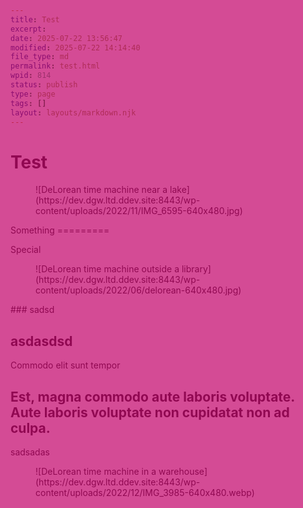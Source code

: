 ```yaml
---
title: Test
excerpt: 
date: 2025-07-22 13:56:47
modified: 2025-07-22 14:14:40
file_type: md
permalink: test.html
wpid: 814
status: publish
type: page
tags: []
layout: layouts/markdown.njk
---
```


# Test

<div class="dgwltd-block dgwltd-hero  alignfull has-text-align-left has-image   has-overlay " id="block_14c842c272f9b8429f64220a32c6b8d4-6880b3d43fd85"> <link as="image" href="https://dev.dgw.ltd.ddev.site:8443/wp-content/uploads/2022/11/IMG_6595-640x480.jpg" media="(max-width: 39.6875em)" rel="preload"></link> <link as="image" href="https://dev.dgw.ltd.ddev.site:8443/wp-content/uploads/2022/11/IMG_6595.jpg" media="(min-width: 40.0625em)" rel="preload"></link> <style>
					#block_14c842c272f9b8429f64220a32c6b8d4-6880b3d43fd85.dgwltd-hero:before {
						display: block;
						z-index: 2;
						content: '';
						position: absolute;
						top: 0;
						right: 0;
						bottom: 0;
						left: 0;
						background-color: #c3006a;
						opacity:0.7;
					}
					</style> <style>
						#block_14c842c272f9b8429f64220a32c6b8d4-6880b3d43fd85.dgwltd-hero img {
							object-position: 50% 50%;
						}
					</style><div class="dgwltd-block__background"> <figure> <picture> <source media="(min-width: 64em)" srcset="https://dev.dgw.ltd.ddev.site:8443/wp-content/uploads/2022/11/IMG_6595.jpg"> ![DeLorean time machine near a lake](https://dev.dgw.ltd.ddev.site:8443/wp-content/uploads/2022/11/IMG_6595-640x480.jpg) </source></picture> </figure> </div><div class="dgwltd-hero__wrapper"><div class="dgwltd-hero__inner"><div class="dgwltd-hero__content stack"><div class="acf-innerblocks-container">Something
=========

Special

</div> </div> </div> </div></div><div class="dgwltd-block dgwltd-banner  alignfull has-text-align-left has-image  " id="block_9c03618d295c6ff829c0711b877f495e-6880b3d44536c"><div class="dgwltd-block__background"> <figure> <picture> <source media="(min-width: 900px)" srcset="https://dev.dgw.ltd.ddev.site:8443/wp-content/uploads/2022/06/delorean-1536x1152.jpg"> ![DeLorean time machine outside a library](https://dev.dgw.ltd.ddev.site:8443/wp-content/uploads/2022/06/delorean-640x480.jpg) </source></picture> </figure> </div><div class="dgwltd-banner__wrapper"><div class="dgwltd-banner__inner"><div class="dgwltd-banner__content"><div class="acf-innerblocks-container">### sadsd

asdasdsd
--------

</div> </div> </div> </div></div><div class="dgwltd-block dgwltd-promo-card  has-text-align-left has-image" id="block_63c38a835fd8e356d91bfb6a31fb1aac-6880b3d44b3cf"><div class="dgwltd-promo-card__wrapper"><div class="dgwltd-promo-card__inner"><div class="dgwltd-promo-card__content"><div class="acf-innerblocks-container">Commodo elit sunt tempor

Est, magna commodo aute laboris voluptate. Aute laboris voluptate non cupidatat non ad culpa. 
----------------------------------------------------------------------------------------------

<div class="wp-block-button"><a class="wp-block-button__link wp-element-button">sadsadas</a></div></div> </div><div class="dgwltd-promo-card__image"> <figure> <picture> <source media="(min-width: 900px)" srcset="https://dev.dgw.ltd.ddev.site:8443/wp-content/uploads/2022/12/IMG_3985-1536x1152.webp"> ![DeLorean time machine in a warehouse](https://dev.dgw.ltd.ddev.site:8443/wp-content/uploads/2022/12/IMG_3985-640x480.webp) </source></picture> </figure></div> </div> </div></div>